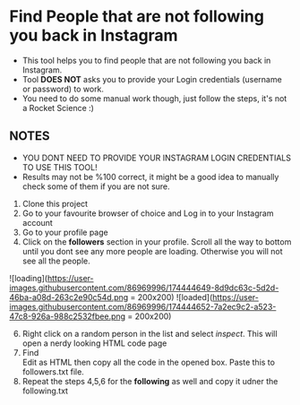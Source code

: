 # Find People that are not following you back in Instagram

- This tool helps you to find people that are not following you back in Instagram.
- Tool **DOES NOT** asks you to provide your Login credentials (username or password) to work.
- You need to do some manual work though, just follow the steps, it's not a Rocket Science :)

## NOTES
- YOU DONT NEED TO PROVIDE YOUR INSTAGRAM LOGIN CREDENTIALS TO USE THIS TOOL!
- Results may not be %100 correct, it might be a good idea to manually check some of them if you are not sure.

1. Clone this project
2. Go to your favourite browser of choice and Log in to your Instagram account
3. Go to your profile page
4. Click on the **followers** section in your profile. Scroll all the way to bottom until you dont see any more people are loading. Otherwise you will not see all the people.


![loading](https://user-images.githubusercontent.com/86969996/174444649-8d9dc63c-5d2d-46ba-a08d-263c2e90c54d.png = 200x200)
![loaded](https://user-images.githubusercontent.com/86969996/174444652-7a2ec9c2-a523-47c8-926a-988c2532fbee.png = 200x200)

6. Right click on a random person in the list and select *inspect*. This will open a nerdy looking HTML code page
7. Find <div class ="_aae-" in the HTML code and right click > Edit as HTML then copy all the code in the opened box. Paste this to followers.txt file.
8. Repeat the steps 4,5,6 for the **following** as well and copy it udner the following.txt
